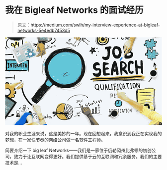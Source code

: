 # 我在 Bigleaf Networks 的面试经历

> 原文：<https://medium.com/swlh/my-interview-experience-at-bigleaf-networks-5e4edb7453d5>

![](img/bd31c61994240cea79b261386188bdee.png)

对我的职业生涯来说，这是美妙的一年。现在回想起来，我意识到我正在实现我的梦想，在一家快节奏的网络公司做一名软件工程师。

简要介绍一下 big leaf Networks——我们是一家位于俄勒冈州比弗顿的初创公司，致力于让互联网变得更好。我们提供基于云的互联网和冗余服务。我们的主要技术是…